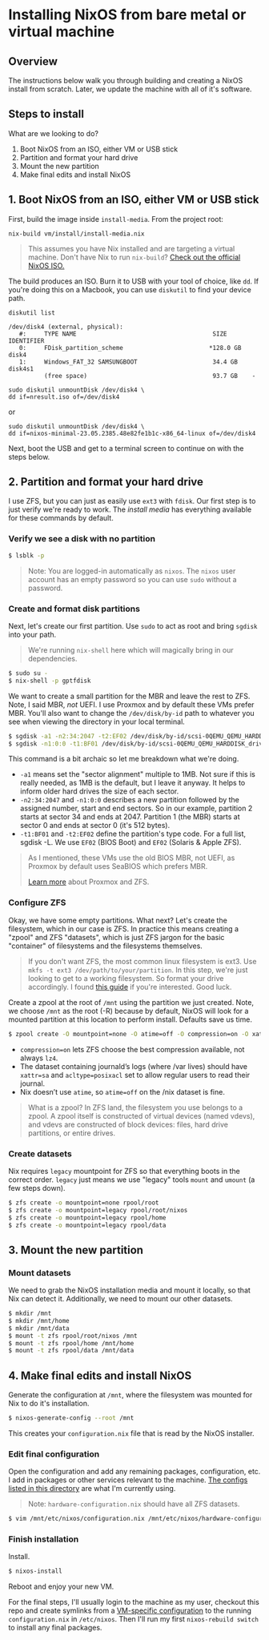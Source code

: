 # Installing NixOS from bare metal or virtual machine

## Overview
The instructions below walk you through building and creating a NixOS install from scratch. Later, we update the machine with all of it's software.

## Steps to install

What are we looking to do?

1. Boot NixOS from an ISO, either VM or USB stick
2. Partition and format your hard drive
3. Mount the new partition
4. Make final edits and install NixOS

## 1. Boot NixOS from an ISO, either VM or USB stick
First, build the image inside `install-media`. From the project root:
```
nix-build vm/install/install-media.nix
```
> This assumes you have Nix installed and are targeting a virtual machine. Don't have Nix to run `nix-build`? [Check out the official NixOS ISO.](https://nixos.org/download.html) 

The build produces an ISO. Burn it to USB with your tool of choice, like `dd`. If you're doing this on a Macbook, you can use `diskutil` to find your device path.
```
diskutil list
```
```
/dev/disk4 (external, physical):
   #:     TYPE NAME                                      SIZE       IDENTIFIER
   0:     FDisk_partition_scheme                        *128.0 GB   disk4
   1:     Windows_FAT_32 SAMSUNGBOOT                     34.4 GB    disk4s1
          (free space)                                   93.7 GB    -
```
```
sudo diskutil unmountDisk /dev/disk4 \
dd if=nresult.iso of=/dev/disk4
```
or
```
sudo diskutil unmountDisk /dev/disk4 \
dd if=nixos-minimal-23.05.2385.48e82fe1b1c-x86_64-linux of=/dev/disk4
```
Next, boot the USB and get to a terminal screen to continue on with the steps below.

## 2. Partition and format your hard drive
I use ZFS, but you can just as easily use ```ext3``` with ```fdisk```. Our first step is to just verify we're ready to work. The _install media_ has everything available for these commands by default.

### Verify we see a disk with no partition

```sh
$ lsblk -p
```
> Note: You are logged-in automatically as `nixos`. The `nixos` user account has an empty password so you can use `sudo` without a password.

### Create and format disk partitions
Next, let's create our first partition. Use `sudo` to act as root and bring `sgdisk` into your path. 
> We're running `nix-shell` here which will magically bring in our dependencies.

```sh
$ sudo su -
$ nix-shell -p gptfdisk
```
We want to create a small partition for the MBR and leave the rest to ZFS. Note, I said MBR, _not_ UEFI. I use Proxmox and by default these VMs prefer MBR. You'll also want to change the `/dev/disk/by-id` path to whatever you see when viewing the directory in your local terminal.

```sh
$ sgdisk -a1 -n2:34:2047 -t2:EF02 /dev/disk/by-id/scsi-0QEMU_QEMU_HARDDISK_drive-scsi0
$ sgdisk -n1:0:0 -t1:BF01 /dev/disk/by-id/scsi-0QEMU_QEMU_HARDDISK_drive-scsi0
```

This command is a bit archaic so let me breakdown what we're doing.

* `-a1` means set the "sector alignment" multiple to 1MB. Not sure if this is really needed, as 1MB is the default, but I leave it anyway. It helps to inform older hard drives the size of each sector.
* `-n2:34:2047` and `-n1:0:0` describes a new partition followed by the assigned number, start and end sectors. So in our example, partition 2 starts at sector 34 and ends at 2047. Partition 1 (the MBR) starts at sector 0 and ends at sector 0 (it's 512 bytes). 
* `-t1:BF01` and `-t2:EF02` define the partition's type code. For a full list, sgdisk -L. We use `EF02` (BIOS Boot) and `EF02` (Solaris & Apple ZFS).

> As I mentioned, these VMs use the old BIOS MBR, not UEFI, as Proxmox by default uses SeaBIOS which prefers MBR.
>
> [Learn more](https://pve.proxmox.com/wiki/ZFS_on_Linux) about Proxmox and ZFS.

### Configure ZFS
Okay, we have some empty partitions. What next? Let's create the filesystem, which in our case is ZFS. In practice this means creating a "zpool" and ZFS "datasets", which is just ZFS jargon for the basic "container" of filesystems and the filesystems themselves.

> If you don't want ZFS, the most common linux filesystem is ext3. Use `mkfs -t ext3 /dev/path/to/your/partition`. In this step, we're just looking to get to a working filesystem. So format your drive accordingly. I found [this guide](https://www.computernetworkingnotes.com/linux-tutorials/manage-linux-disk-partition-with-gdisk-command.html) if you're interested. Good luck.

Create a zpool at the root of `/mnt` using the partition we just created. Note, we choose `/mnt` as the root (-R) because by default, NixOS will look for a mounted partition at this location to perform install. Defaults save us time. 

```sh
$ zpool create -O mountpoint=none -O atime=off -O compression=on -O xattr=sa -O acltype=posixacl -R /mnt rpool /dev/disk/by-id/scsi-0QEMU_QEMU_HARDDISK_drive-scsi0-part1
```
* `compression=on` lets ZFS choose the best compression available, not always `lz4`. 
* The dataset containing journald’s logs (where /var lives) should have `xattr=sa` and `acltype=posixacl` set to allow regular users to read their journal.
* Nix doesn’t use `atime`, so `atime=off` on the /nix dataset is fine.

> What is a zpool? In ZFS land, the filesystem you use belongs to a zpool. A zpool itself is constructed of virtual devices (named vdevs), and vdevs are  constructed of block devices: files, hard drive partitions, or entire drives.

### Create datasets
Nix requires `legacy` mountpoint for ZFS so that everything boots in the correct order. `legacy` just means we use "legacy" tools `mount` and `umount` (a few steps down).

```sh
$ zfs create -o mountpoint=none rpool/root
$ zfs create -o mountpoint=legacy rpool/root/nixos
$ zfs create -o mountpoint=legacy rpool/home
$ zfs create -o mountpoint=legacy rpool/data
```
## 3. Mount the new partition
### Mount datasets
We need to grab the NixOS installation media and mount it locally, so that Nix can detect it. Additionally, we need to mount our other datasets.

```sh
$ mkdir /mnt
$ mkdir /mnt/home
$ mkdir /mnt/data
$ mount -t zfs rpool/root/nixos /mnt
$ mount -t zfs rpool/home /mnt/home
$ mount -t zfs rpool/data /mnt/data
```

## 4. Make final edits and install NixOS
Generate the configuration at `/mnt`, where the filesystem was mounted for Nix to do it's installation.

```sh
$ nixos-generate-config --root /mnt
```
This creates your `configuration.nix` file that is read by the NixOS installer.

### Edit final configuration
Open the configuration and add any remaining packages, configuration, etc. I add in packages or other services relevant to the machine. [The configs listed in this directory](https://github.com/dustinlyons/nixos-config/tree/main/vm) are what I'm currently using.

> Note: `hardware-configuration.nix` should have all ZFS datasets.

```sh
$ vim /mnt/etc/nixos/configuration.nix /mnt/etc/nixos/hardware-configuration.nix
```

### Finish installation
Install.
```sh
$ nixos-install
```

Reboot and enjoy your new VM. 

For the final steps, I'll usually login to the machine as my user, checkout this repo and create symlinks from a [VM-specific configuration](https://github.com/dustinlyons/nixos-config/tree/main/vm) to the running `configuration.nix` in `/etc/nixos`. Then I'll run my first `nixos-rebuild switch` to install any final packages.
